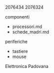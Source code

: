 2076434
2076324

componenti
- processori.md
- schede_madri.md

periferiche
- tastiere
- mouse

Elettronica Padovana
